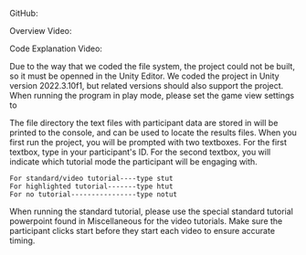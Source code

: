 GitHub:

Overview Video:

Code Explanation Video:

Due to the way that we coded the file system, the project could not be built, so it must be openned in the Unity Editor. 
We coded the project in Unity version 2022.3.10f1, but related versions should also support the project.
When running the program in play mode, please set the game view settings to 

The file directory the text files with participant data are stored in will be printed to the console, and can be used to locate the results files.
When you first run the project, you will be prompted with two textboxes. For the first textbox, type in your participant's ID. For the second textbox, 
you will indicate which tutorial mode the participant will be engaging with. 

```
For standard/video tutorial----type stut
For highlighted tutorial-------type htut
For no tutorial----------------type notut
```

When running the standard tutorial, please use the special standard tutorial powerpoint found in Miscellaneous for the video tutorials. Make sure the participant
clicks start before they start each video to ensure accurate timing.
